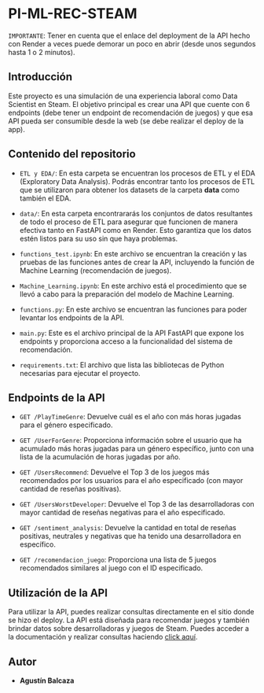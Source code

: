PI-ML-REC-STEAM
==============

`IMPORTANTE`: Tener en cuenta que el enlace del deployment de la API hecho con Render a veces puede demorar un poco en abrir (desde unos segundos hasta 1 o 2 minutos).

Introducción
--------------

Este proyecto es una simulación de una experiencia laboral como Data Scientist en Steam. El objetivo principal es crear una API que cuente con 6 endpoints (debe tener un endpoint de recomendación de juegos) y que esa API pueda ser consumible desde la web (se debe realizar el deploy de la app).

Contenido del repositorio
-----------------------------

- `ETL y EDA/`: En esta carpeta se encuentran los procesos de ETL y el EDA (Exploratory Data Analysis). Podrás encontrar tanto los procesos de ETL que se utilizaron para obtener los datasets de la carpeta **data** como también el EDA.

- `data/`: En esta carpeta encontrararás los conjuntos de datos resultantes de todo el proceso de ETL para asegurar que funcionen de manera efectiva tanto en FastAPI como en Render. Esto garantiza que los datos estén listos para su uso sin que haya problemas.

- `functions_test.ipynb`: En este archivo se encuentran la creación y las pruebas de las funciones antes de crear la API, incluyendo la función de Machine Learning (recomendación de juegos).

- `Machine_Learning.ipynb`: En este archivo está el procedimiento que se llevó a cabo para la preparación del modelo de Machine Learning.

- `functions.py`: En este archivo se encuentran las funciones para poder levantar los endpoints de la API.

- `main.py`: Este es el archivo principal de la API FastAPI que expone los endpoints y proporciona acceso a la funcionalidad del sistema de recomendación.

- `requirements.txt`: El archivo que lista las bibliotecas de Python necesarias para ejecutar el proyecto.


Endpoints de la API
--------------------

- `GET /PlayTimeGenre`: Devuelve cuál es el año con más horas jugadas para el género especificado.

- `GET /UserForGenre`: Proporciona información sobre el usuario que ha acumulado más horas jugadas para un género específico, junto con una lista de la acumulación de horas jugadas por año.

- `GET /UsersRecommend`: Devuelve el Top 3 de los juegos más recomendados por los usuarios para el año especificado (con mayor cantidad de reseñas positivas).

- `GET /UsersWorstDeveloper`: Devuelve el Top 3 de las desarrolladoras con mayor cantidad de reseñas negativas para el año especificado.

- `GET /sentiment_analysis`: Devuelve la cantidad en total de reseñas positivas, neutrales y negativas que ha tenido una desarrolladora en específico.

- `GET /recomendacion_juego`: Proporciona una lista de 5 juegos recomendados similares al juego con el ID especificado.


Utilización de la API
---------------------

Para utilizar la API, puedes realizar consultas directamente en el sitio donde se hizo el deploy. La API está diseñada para recomendar juegos y también brindar datos sobre desarrolladoras y juegos de Steam. Puedes acceder a la documentación y realizar consultas haciendo [click aquí](https://pi-ds-mlops-steam-agustinbalcaza.onrender.com/docs).


Autor
-------

- **Agustín Balcaza**
